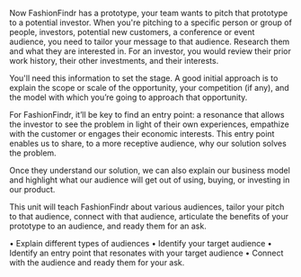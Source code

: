 Now FashionFindr has a prototype, your team wants to pitch that prototype to a potential investor. When you're pitching to a specific person or group of people, investors, potential new customers, a conference or event audience, you need to tailor your message to that audience. Research them and what they are interested in. For an investor, you would review their prior work history, their other investments, and their interests.

You'll need this information to set the stage. A good initial approach is to explain the scope or scale of the opportunity, your competition (if any), and the model with which you’re going to approach that opportunity.

For FashionFindr, it’ll be key to find an entry point: a resonance that allows the investor to see the problem in light of their own experiences, empathize with the customer or engages their economic interests. This entry point enables us to share, to a more receptive audience, why our solution solves the problem. 

Once they understand our solution, we can also explain our business model and highlight what our audience will get out of using, buying, or investing in our product.

This unit will teach FashionFindr about various audiences, tailor your pitch to that audience, connect with that audience, articulate the benefits of your prototype to an audience, and ready them for an ask.

•	Explain different types of audiences
•	Identify your target audience
•	Identify an entry point that resonates with your target audience
•	Connect with the audience and ready them for your ask.

